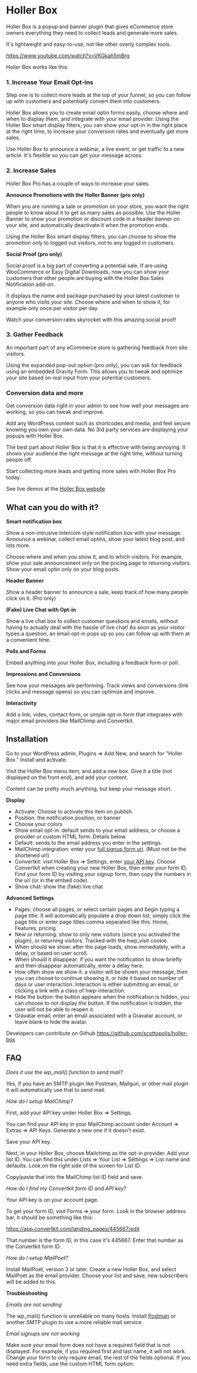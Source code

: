 # Holler Box

Holler Box is a popup and banner plugin that gives eCommerce store owners everything they need to collect leads and generate more sales.

It's lightweight and easy-to-use, not like other overly complex tools.

https://www.youtube.com/watch?v=VKGkah5mBrg

Holler Box works like this:

### 1. Increase Your Email Opt-ins

Step one is to collect more leads at the top of your funnel, so you can follow up with customers and potentially convert them into customers.

Holler Box allows you to create email optin forms easily, choose where and when to display them, and integrate with your email provider. Using the Holler Box smart display filters, you can show your opt-in in the right place at the right time, to increase your conversion rates and eventually get more sales.

Use Holler Box to announce a webinar, a live event, or get traffic to a new article. It's flexible so you can get your message across.

### 2. Increase Sales

Holler Box Pro has a couple of ways to increase your sales.

**Announce Promotions with the Holler Banner (pro only)**

When you are running a sale or promotion on your store, you want the right people to know about it to get as many sales as possible. Use the Holler Banner to show your promotion or discount code in a header banner on your site, and automatically deactivate it when the promotion ends.

Using the Holler Box smart display filters, you can choose to show the promotion only to logged out visitors, not to any logged in customers.

**Social Proof (pro only)**

Social proof is a big part of converting a potential sale. If are using WooCommerce or Easy Digital Downloads, now you can show your customers that other people are buying with the Holler Box Sales Notification add-on.

It displays the name and package purchased by your latest customer to anyone who visits your site. Choose where and when to show it, for example only once per visitor per day.

Watch your conversion rates skyrocket with this amazing social proof!

### 3. Gather Feedback

An important part of any eCommerce store is gathering feedback from site visitors.

Using the expanded pop-out option (pro only), you can ask for feedback using an embedded Gravity Form. This allows you to tweak and optimize your site based on real input from your potential customers.

### Conversion data and more

Get conversion data right in your admin to see how well your messages are working, so you can tweak and improve. 

Add any WordPress content such as shortcodes and media, and feel secure knowing you own your own data. No 3rd party services are displaying your popups with Holler Box.

The best part about Holler Box is that it is effective with being annoying. It shows your audience the right message at the right time, without turning people off.

Start collecting more leads and getting more sales with Holler Box Pro today.

See live demos at the [Holler Box website](http://hollerwp.com/)

## What can you do with it?

**Smart notification box**

Show a non-intrusive Intercom style notification box with your message. Announce a webinar, collect email optins, show your latest blog post, and lots more.

Choose where and when you show it, and to which visitors. For example, show your sale announcement only on the pricing page to returning visitors. Show your email optin only on your blog posts.

**Header Banner** 

Show a header banner to announce a sale, keep track of how many people click on it. (Pro only)

**(Fake) Live Chat with Opt-in**

Show a live chat box to collect customer questions and emails, without having to actually deal with the hassle of live chat! As soon as your visitor types a question, an email opt-in pops up so you can follow up with them at a convenient time.

**Polls and Forms**

Embed anything into your Holler Box, including a feedback form or poll.

**Impressions and Conversions**

See how your messages are performing. Track views and conversions (link clicks and message opens) so you can optimize and improve. 

**Interactivity**

Add a link, video, contact form, or simple opt-in form that integrates with major email providers like MailChimp and Convertkit.

## Installation

Go to your WordPress admin, Plugins => Add New, and search for "Holler Box." Install and activate.

Visit the Holler Box menu item, and add a new box. Give it a title (not displayed on the front end), and add your content.

Content can be pretty much anything, but keep your message short.

**Display**

- Activate: Choose to activate this item on publish.
- Position: the notification position, or banner
- Choose your colors
- Show email opt-in: default sends to your email address, or choose a provider or custom HTML form. Details below.
- Default: sends to the email address you enter in the settings.
- MailChimp integration: enter your <a href="http://kb.mailchimp.com/lists/signup-forms/share-your-signup-form" target="_blank">full signup form url</a>. (Must not be the shortened url) 
- Convertkit: visit Holler Box => Settings, enter <a href="https://app.convertkit.com/account/edit" target="_blank">your API key</a>. Choose Convertkit when creating your new Holler Box, then enter your form ID. Find your form ID by visiting your signup form, then copy the numbers in the url (or in the embed code).
- Show chat: show the (fake) live chat

**Advanced Settings**

- Pages: choose all pages, or select certain pages and begin typing a page title. It will automatically populate a drop down list, simply click the page title or enter page titles comma separated like this: Home, Features, pricing
- New or returning: show to only new visitors (since you activated the plugin), or returning visitors. Tracked with the hwp_visit cookie.
- When should we show: after the page loads, show immediately, with a delay, or based on user scroll.
- When should it disappear: if you want the notification to show briefly and then disappear automatically, enter a delay here.
- How often show we show it: a visitor will be shown your message, then you can choose to continue showing it, or hide it based on number of days or user interaction. Interaction is either submitting an email, or clicking a link with a class of hwp-interaction.
- Hide the button: the button appears when the notification is hidden, you can choose to not display the button. If the notification is hidden, the user will not be able to reopen it.
- Gravatar email: enter an email associated with a Gravatar account, or leave blank to hide the avatar.

Developers can contribute on Github https://github.com/scottopolis/holler-box

## FAQ

*Does it use the wp_mail() function to send mail?* 

Yes, if you have an SMTP plugin like Postman, Mailgun, or other mail plugin it will automatically use that to send mail.

*How do I setup MailChimp?*

First, add your API key under Holler Box => Settings.

You can find your API key in your MailChimp account under Account => Extras => API Keys. Generate a new one if it doesn't exist.

Save your API key.

Next, in your Holler Box, choose Mailchimp as the opt-in provider. Add your list ID. You can find this under Lists => Your List => Settings => List name and defaults. Look on the right side of the screen for List ID.

Copy/paste that into the MailChimp list ID field and save.

*How do I find my Convertkit form ID and API key?*

Your API key is on your account page.

To get your form ID, visit Forms => your form. Look in the browser address bar, it should be something like this:

https://app.convertkit.com/landing_pages/445667/edit

That number is the form ID, in this case it's 445667. Enter that number as the Convertkit form ID.

*How do I setup MailPoet?*

Install MailPoet, version 3 or later. Create a new Holler Box, and select MailPoet as the email provider. Choose your list and save, new subscribers will be added to this.

**Troubleshooting**

*Emails are not sending*

The wp_mail() function is unreliable on many hosts. Install [Postman](https://wordpress.org/plugins/postman-smtp/) or another SMTP plugin to use a more reliable mail service.

*Email signups are not working* 

Make sure your email form does not have a required field that is not displayed. For example, if you required first and last name, it will not work. Change your form to only require email, the rest of the fields optional. If you need extra fields, use the custom HTML form option.